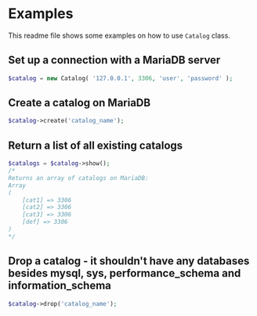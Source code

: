 # Examples

This readme file shows some examples on how to use `Catalog` class.

## Set up a connection with a MariaDB server

```php
$catalog = new Catalog( '127.0.0.1', 3306, 'user', 'password' );
```

## Create a catalog on MariaDB

```php
$catalog->create('catalog_name');
```

## Return a list of all existing catalogs

```php
$catalogs = $catalog->show();
/*
Returns an array of catalogs on MariaDB:
Array
(
    [cat1] => 3306
    [cat2] => 3306
    [cat3] => 3306
    [def] => 3306
)
*/
```

## Drop a catalog - it shouldn't have any databases besides mysql, sys, performance_schema and information_schema

```php
$catalog->drop('catalog_name');
```
